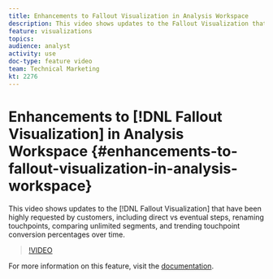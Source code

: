 ```yaml
---
title: Enhancements to Fallout Visualization in Analysis Workspace
description: This video shows updates to the Fallout Visualization that have been highly requested by customers, including direct vs eventual steps, renaming touch points, comparing unlimited segments, and trending touchpoint conversion percentages over time.
feature: visualizations
topics: 
audience: analyst
activity: use
doc-type: feature video
team: Technical Marketing
kt: 2276
---
```


# Enhancements to [!DNL Fallout Visualization] in Analysis Workspace {#enhancements-to-fallout-visualization-in-analysis-workspace}

This video shows updates to the [!DNL Fallout Visualization] that have been highly requested by customers, including direct vs eventual steps, renaming touchpoints, comparing unlimited segments, and trending touchpoint conversion percentages over time.

>[!VIDEO](https://video.tv.adobe.com/v/24047/?quality=12)

For more information on this feature, visit the [documentation](https://marketing.adobe.com/resources/help/en_US/analytics/analysis-workspace/fallout_flow.html).
